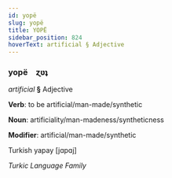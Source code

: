 ```yaml
---
id: yopë
slug: yopë
title: YOPË
sidebar_position: 824
hoverText: artificial § Adjective
---
```


### yopë&emsp;<span kind="abugida">ɀʋʇ</span>

*artificial* **§** Adjective

**Verb**: to be artificial/man-made/synthetic

**Noun**: artificiality/man-madeness/syntheticness

**Modifier**: artificial/man-made/synthetic

Turkish yapay [jɑpɑj]

*Turkic Language Family*
